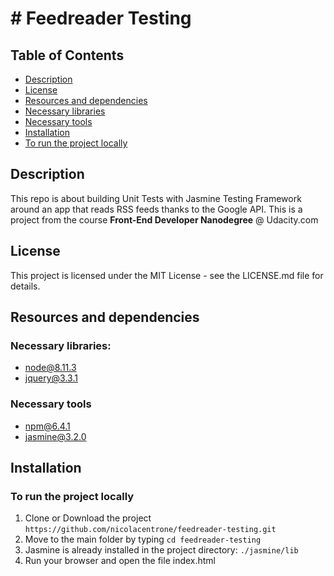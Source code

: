 # # Feedreader Testing

## Table of Contents
* [Description](#description)
* [License](#license)
* [Resources and dependencies](#resources-and-dependecies)
* [Necessary libraries](#necessary-libraries)
* [Necessary tools](#necessary-tools)
* [Installation](#installation)
* [To run the project locally](#to-run-the-project-locally)

## Description
This repo is about building Unit Tests with Jasmine Testing Framework
around an app that reads RSS feeds thanks to the Google API.
This is a project from the course __Front-End Developer Nanodegree__ @ Udacity.com

## License
This project is licensed under the MIT License - see the LICENSE.md file for
details.

## Resources and dependencies

### Necessary libraries:
* node@8.11.3
* jquery@3.3.1

### Necessary tools
* npm@6.4.1
* jasmine@3.2.0

## Installation

### To run the project locally
1. Clone or Download the project
	`https://github.com/nicolacentrone/feedreader-testing.git`
2. Move to the main folder by typing `cd feedreader-testing`
3. Jasmine is already installed in the project directory:
	`./jasmine/lib`
3. Run your browser and open the file index.html
